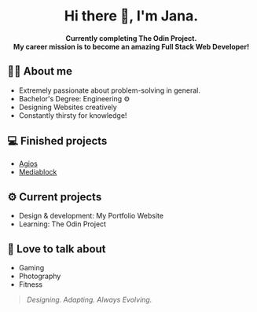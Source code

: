 <h1 align="center"> Hi there 👋, I'm Jana. </h1>

<h4 align="center">Currently completing The Odin Project.</br>
My career mission is to become an amazing Full Stack Web Developer!</br></h4>

## 👩‍🎓 About me
- Extremely passionate about problem-solving in general.</br>
- Bachelor's Degree: Engineering ⚙️ </br>
- Designing Websites creatively </br>
- Constantly thirsty for knowledge!</br>


## 💻 Finished projects
- [Agios](https://agios.ro/)
- [Mediablock](https://mediablock.ro)


## ⚙️ Current projects
- Design & development: My Portfolio Website
- Learning: The Odin Project 

## 💬 Love to talk about
- Gaming
- Photography
- Fitness


>*Designing. Adapting. Always Evolving.*
